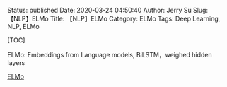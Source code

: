 Status: published
Date: 2020-03-24 04:50:40
Author: Jerry Su
Slug: 【NLP】ELMo
Title: 【NLP】ELMo
Category: ELMo
Tags:  Deep Learning, NLP, ELMo

[TOC]

ELMo: Embeddings from Language models, BiLSTM，weighed hidden layers

[ELMo](http://jalammar.github.io/illustrated-bert/)
